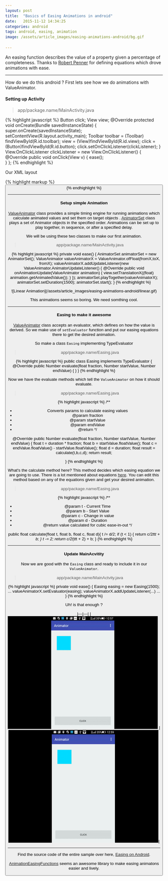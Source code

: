 ```yaml
---
layout: post
title:  "Basics of Easing Animations in android"
date:   2015-11-12 14:34:25
categories: android
tags: android, easing, animation
image: /assets/article_images/easing-animations-android/bg.gif

--- 
```


An easing function describes the value of a property given a percentage of completeness. Thanks to [Robert Penner][robertpenner] for defining equations which drove animations with ease. 

---

How do we do this android ? First lets see how we do animations with ValueAnimator.

#### Setting up Activity


> app/package.name/MainActivity.java

{% highlight javascript %}
Button click;
View view;
@Override
protected void onCreate(Bundle savedInstanceState) {
	super.onCreate(savedInstanceState);
	setContentView(R.layout.activity_main);
	Toolbar toolbar = (Toolbar) findViewById(R.id.toolbar);
	view = (View)findViewById(R.id.view);
	click = (Button)findViewById(R.id.button);
	click.setOnClickListener(clickListener);
}
View.OnClickListener clickListener = new View.OnClickListener() {
	@Override
	public void onClick(View v) {
    	ease();      
    }
};
{% endhighlight %}

Our XML layout

{% highlight markup %}
<View
    android:id="@+id/view"
    android:layout_width="80dp"
    android:layout_height="80dp"
    android:background="@android:color/holo_blue_bright"/>
<Button
    android:id="@+id/button"
    android:text="Click"
    android:layout_width="match_parent"
    android:layout_alignParentBottom="true"
    android:layout_height="60dp"/>
{% endhighlight %}

---

#### Setup simple Animation

[ValueAnimator][valueanimator] class provides a simple timing engine for running animations which calculate animated values and set them on target objects .
[AnimatorSet][animatorset] class plays a set of Animator objects in the specified order. Animations can be set up to play together, in sequence, or after a specified delay.

We will be using these two classes to make our first animation.
> app/package.name/MainActivity.java

{% highlight javascript %}
private void ease() {
	AnimatorSet animatorSet = new AnimatorSet();
	ValueAnimator valueAnimatorX = ValueAnimator.ofFloat(fromX,toX, fromX);
	valueAnimatorX.addUpdateListener(new ValueAnimator.AnimatorUpdateListener() {
		@Override
		public void onAnimationUpdate(ValueAnimator animation) {
			view.setTranslationX((float) animation.getAnimatedValue());
		}
	});
	animatorSet.playTogether(valueAnimatorX);
	animatorSet.setDuration(1500);
	animatorSet.start();
}
{% endhighlight %}

<center> ![Linear Animation](/assets/article_images/easing-animations-android/linear.gif)</center>


This animations seems so boring. We need somthing cool.

---

#### Easing to make it awesome

[ValueAnimator][valueanimator] class accepts an evaluator, which defines on how the value is derived. So we make use of `setEvaluator` function and put our easing equations there to get the desired animation.

So make a class `Easing` implementing TypeEvaluator
> app/package.name/Easing.java

{% highlight javascript %}
public class Easing implements TypeEvaluator<Number> {
	@Override
    public Number evaluate(float fraction, Number startValue, Number endValue) {
    }
}
{% endhighlight %}

Now we have the evaluate methods which tell the `ValueAnimator` on how it should evaluate.
> app/package.name/Easing.java



{% highlight javascript %}
/**  
* Converts params to calculate easing values
* @param fraction
* @param startValue
* @param endValue
* @return
*/

@Override
public Number evaluate(float fraction, Number startValue, Number endValue) {
	float t = duration * fraction;
	float b = startValue.floatValue();
	float c = endValue.floatValue() - startValue.floatValue();
	float d = duration;
	float result = calculate(t,b,c,d);
	return result;

}
{% endhighlight %}


What's the calculate method here? 
This method decides which easing equation we are going to use. There is a lot mentioned about equations [here][gizma-easing-equations]. You can edit this method based on any of the equations given and get your desired animation.
> app/package.name/Easing.java


{% highlight javascript %}
/**
* @param t - Current Time
* @param b - Start Value
* @param c - Change in value
* @param d - Duration
* @return value calculated for cubic ease-in-out
*/

public float calculate(float t, float b, float c, float d){
	t /= d/2;
	if (t < 1) {
		return c/2*t*t*t + b;
	}
	t -= 2;
	return c/2*(t*t*t + 2) + b;
}
{% endhighlight %}

---

#### Update MainAcvitity

Now we are good with the `Easing` class and ready to include it in our `ValueAnimator`.
> app/package.name/MainActvity.java

{% highlight javascript %}
private void ease() {
	Easing easing = new Easing(1500);
	...
	valueAnimatorX.setEvaluator(easing);
	valueAnimatorX.addUpdateListener(...)
	...
}
{% endhighlight %}

Uh! is that enough ? 


|---|---|
|![Linear Animation](/assets/article_images/easing-animations-android/linear.gif) |  ![Easing Animation](/assets/article_images/easing-animations-android/ease.gif)|


---

Find the source code of the entire sample over here, [Easing on Android][easing-android].

[AnimationEasingFunctions][easing-library] seems an awesome library to make easing animatons easier and lively.


[robertpenner]:https://www.linkedin.com/in/robertpenner
[valueanimator]:http://developer.android.com/reference/android/animation/ValueAnimator.html
[animatorset]:http://developer.android.com/reference/android/animation/AnimatorSet.html
[gizma-easing-equations]:http://gizma.com/easing/
[easing-android]:https://github.com/shrikanthkr/SimpleEasingAndroid
[easing-library]:https://github.com/daimajia/AnimationEasingFunctions
